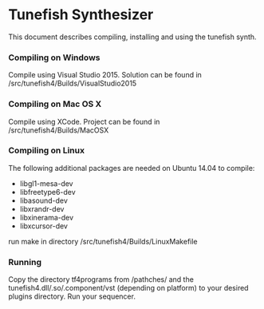 # Tunefish Synthesizer
This document describes compiling, installing and using the tunefish synth.

### Compiling on Windows

Compile using Visual Studio 2015. Solution can be found in
/src/tunefish4/Builds/VisualStudio2015

### Compiling on Mac OS X

Compile using XCode. Project can be found in
/src/tunefish4/Builds/MacOSX

### Compiling on Linux

The following additional packages are needed on Ubuntu 14.04 to compile:

* libgl1-mesa-dev
* libfreetype6-dev
* libasound-dev
* libxrandr-dev
* libxinerama-dev
* libxcursor-dev

run make in directory
/src/tunefish4/Builds/LinuxMakefile

### Running

Copy the directory tf4programs from /pathches/ and the tunefish4.dll/.so/.component/vst (depending on platform) to your desired plugins directory. Run your sequencer.
